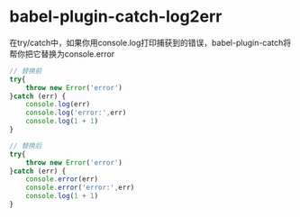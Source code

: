 # babel-plugin-catch-log2err
在try/catch中，如果你用console.log打印捕获到的错误，babel-plugin-catch将帮你把它替换为console.error

```js
// 替换前
try{
    throw new Error('error')
}catch (err) {
    console.log(err)
    console.log('error:',err)
    console.log(1 + 1)
}

// 替换后
try{
    throw new Error('error')
}catch (err) {
    console.error(err)
    console.error('error:',err)
    console.log(1 + 1)
}
```
